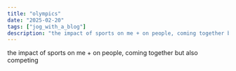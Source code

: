 ```yaml
---
title: "olympics"
date: "2025-02-20"
tags: ["jog_with_a_blog"]
description: "the impact of sports on me + on people, coming together but also competing"
---
```


the impact of sports on me + on people, coming together but also competing

